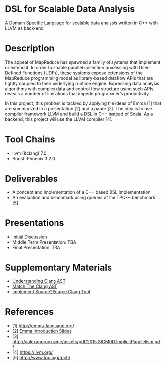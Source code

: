 # DSL for Scalable Data Analysis
A Domain Specific Language for scalable data analysis written in C++ with LLVM as back-end 

# Description
The appeal of MapReduce has spawned a family of systems that implement or extend it. In order to enable parallel collection processing with User-Defined Functions (UDFs), these systems expose extensions of the MapReduce programming model as library-based dataflow APIs that are tightly coupled to their underlying runtime engine. Expressing data analysis algorithms with complex data and control flow structure using such APIs reveals a number of limitations that impede programmer’s productivity.

In this project, this problem is tackled by applying the ideas of Emma [1] that are summarized in a presentation [2] and a paper [3]. The idea is to use compiler framework LLVM and build a DSL in C++ instead of Scala. As a backend, this project will use the LLVM compiler [4].

# Tool Chains
* llvm (&clang) 7.0
* Boost::Phoenix 3.2.0

# Deliverables
* A concept and implementation of a C++ based DSL implementation
* An evaluation and benchmark using queries of the TPC-H benchmark [5]

# Presentations
* [Initial Discussion](https://docs.google.com/presentation/d/1qKCc-usSp4yyKjJsFRIqfw5l5ffWULwigyTIkNzoBO8/edit?usp=sharing)
* Middle Term Presentation: TBA
* Final Presentation: TBA

# Supplementary Materials 
* [Understanding Clang AST](https://jonasdevlieghere.com/understanding-the-clang-ast/)
* [Match The Clang AST](https://clang.llvm.org/docs/LibASTMatchers.html)
* [Implement Source2Source Clang Tool](http://www.voidcn.com/article/p-tpecfzhv-os.html)


# References
* [1] http://emma-language.org/
* [2] [Emma Introduction Slides](https://docs.google.com/presentation/d/1IM6VhGGg--dx5dEnCJtWkD0JXCl9Sw-wzTgr3Cj6uig/edit#slide=id.g1e346bc9de_0_6)
* [3] http://aalexandrov.name/assets/pdf/2015.SIGMOD.ImplicitParallelism.pdf
* [4] https://llvm.org/
* [5] http://www.tpc.org/tpch/
